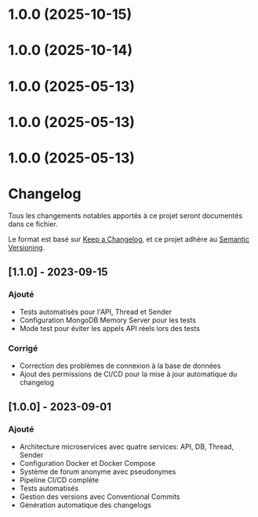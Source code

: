 # 1.0.0 (2025-10-15)



# 1.0.0 (2025-10-14)



# 1.0.0 (2025-05-13)



# 1.0.0 (2025-05-13)



# 1.0.0 (2025-05-13)



# Changelog

Tous les changements notables apportés à ce projet seront documentés dans ce fichier.

Le format est basé sur [Keep a Changelog](https://keepachangelog.com/fr/1.0.0/),
et ce projet adhère au [Semantic Versioning](https://semver.org/spec/v2.0.0.html).

## [1.1.0] - 2023-09-15

### Ajouté
- Tests automatisés pour l'API, Thread et Sender
- Configuration MongoDB Memory Server pour les tests
- Mode test pour éviter les appels API réels lors des tests

### Corrigé
- Correction des problèmes de connexion à la base de données
- Ajout des permissions de CI/CD pour la mise à jour automatique du changelog

## [1.0.0] - 2023-09-01

### Ajouté
- Architecture microservices avec quatre services: API, DB, Thread, Sender
- Configuration Docker et Docker Compose
- Système de forum anonyme avec pseudonymes
- Pipeline CI/CD complète
- Tests automatisés
- Gestion des versions avec Conventional Commits
- Génération automatique des changelogs 